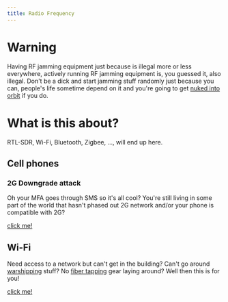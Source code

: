 ```yaml
---
title: Radio Frequency
---
```

# Warning
Having RF jamming equipment just because is illegal more or less everywhere, actively running RF jamming equipment is, you guessed it, also illegal. Don't be a dick and start jamming stuff randomly just because you can, people's life sometime depend on it and you're going to get [nuked into orbit](https://en.wikipedia.org/wiki/Radio_jamming#Legal_instruments) if you do.

# What is this about?
RTL-SDR, Wi-Fi, Bluetooth, Zigbee, ..., will end up here.

## Cell phones
### 2G Downgrade attack
Oh your MFA goes through SMS so it's all cool? You're still living in some part of the world that hasn't phased out 2G network and/or your phone is compatible with 2G?

[click me!](./2gda)

## Wi-Fi 
Need access to a network but can't get in the building? Can't go around [warshipping](https://en.wikipedia.org/wiki/Warshipping) stuff? No [fiber tapping](https://en.wikipedia.org/wiki/Fiber_tapping) gear laying around? Well then this is for you!

[click me!](./Wi-Fi/)
